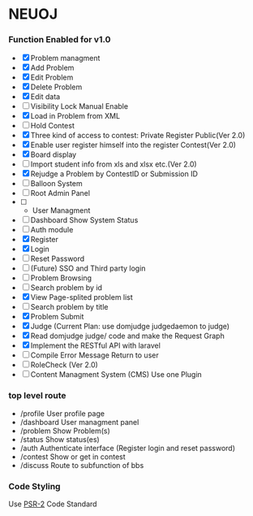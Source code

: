 NEUOJ
====

### Function Enabled for v1.0
* [x] Problem managment
 * [x] Add Problem
 * [x] Edit Problem
 * [x] Delete Problem
 * [x] Edit data
 * [ ] Visibility Lock Manual Enable
 * [x] Load in Problem from XML
* [ ] Hold Contest
 * [x] Three kind of access to contest: Private Register Public(Ver 2.0)
 * [x] Enable user register himself into the register Contest(Ver 2.0)
 * [x] Board display
 * [ ] Import student info from xls and xlsx etc.(Ver 2.0)
 * [x] Rejudge a Problem by ContestID or Submission ID
 * [ ] Balloon System
* [ ] Root Admin Panel
 * [ ] + User Managment
 * [ ] Dashboard Show System Status
* [ ] Auth module
 * [x] Register
 * [x] Login
 * [ ] Reset Password
 * [ ] (Future) SSO and Third party login
* [ ] Problem Browsing
 * [ ] Search problem by id
 * [x] View Page-splited problem list
 * [ ] Search problem by title
* [x] Problem Submit
* [x] Judge (Current Plan: use domjudge judgedaemon to judge)
 * [x] Read domjudge judge/ code and make the Request Graph
 * [x] Implement the RESTful API with laravel
 * [ ] Compile Error Message Return to user
* [ ] RoleCheck (Ver 2.0)
* [ ] Content Managment System (CMS) Use one Plugin

### top level route
* /profile User profile page
* /dashboard User managment panel
* /problem Show Problem(s)
* /status Show status(es)
* /auth Authenticate interface (Register login and reset password)
* /contest Show or get in contest
* /discuss Route to subfunction of bbs

### Code Styling

Use [PSR-2](http://www.php-fig.org/psr/psr-2/) Code Standard
